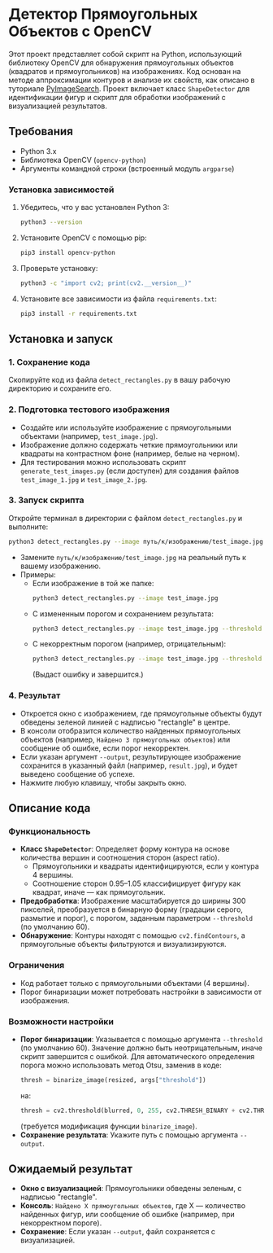 # Детектор Прямоугольных Объектов с OpenCV

Этот проект представляет собой скрипт на Python, использующий библиотеку OpenCV для обнаружения прямоугольных объектов (квадратов и прямоугольников) на изображениях. Код основан на методе аппроксимации контуров и анализе их свойств, как описано в туториале [PyImageSearch](https://pyimagesearch.com/2016/02/08/opencv-shape-detection/). Проект включает класс `ShapeDetector` для идентификации фигур и скрипт для обработки изображений с визуализацией результатов.

## Требования

- Python 3.x
- Библиотека OpenCV (`opencv-python`)
- Аргументы командной строки (встроенный модуль `argparse`)

### Установка зависимостей

1. Убедитесь, что у вас установлен Python 3:
   ```bash
   python3 --version
   ```
2. Установите OpenCV с помощью pip:
   ```bash
   pip3 install opencv-python
   ```
3. Проверьте установку:
   ```bash
   python3 -c "import cv2; print(cv2.__version__)"
   ```
4. Установите все зависимости из файла `requirements.txt`:
   ```bash
   pip3 install -r requirements.txt
   ```

## Установка и запуск

### 1. Сохранение кода
Скопируйте код из файла `detect_rectangles.py` в вашу рабочую директорию и сохраните его.

### 2. Подготовка тестового изображения
- Создайте или используйте изображение с прямоугольными объектами (например, `test_image.jpg`).
- Изображение должно содержать четкие прямоугольники или квадраты на контрастном фоне (например, белые на черном).
- Для тестирования можно использовать скрипт `generate_test_images.py` (если доступен) для создания файлов `test_image_1.jpg` и `test_image_2.jpg`.

### 3. Запуск скрипта
Откройте терминал в директории с файлом `detect_rectangles.py` и выполните:
```bash
python3 detect_rectangles.py --image путь/к/изображению/test_image.jpg
```
- Замените `путь/к/изображению/test_image.jpg` на реальный путь к вашему изображению.
- Примеры:
  - Если изображение в той же папке:
    ```bash
    python3 detect_rectangles.py --image test_image.jpg
    ```
  - С измененным порогом и сохранением результата:
    ```bash
    python3 detect_rectangles.py --image test_image.jpg --threshold 50 --output result.jpg
    ```
  - С некорректным порогом (например, отрицательным):
    ```bash
    python3 detect_rectangles.py --image test_image.jpg --threshold -10
    ```
    (Выдаст ошибку и завершится.)

### 4. Результат
- Откроется окно с изображением, где прямоугольные объекты будут обведены зеленой линией с надписью "rectangle" в центре.
- В консоли отобразится количество найденных прямоугольных объектов (например, `Найдено 3 прямоугольных объектов`) или сообщение об ошибке, если порог некорректен.
- Если указан аргумент `--output`, результирующее изображение сохранится в указанный файл (например, `result.jpg`), и будет выведено сообщение об успехе.
- Нажмите любую клавишу, чтобы закрыть окно.

## Описание кода

### Функциональность

- **Класс `ShapeDetector`**: Определяет форму контура на основе количества вершин и соотношения сторон (aspect ratio).
  - Прямоугольники и квадраты идентифицируются, если у контура 4 вершины.
  - Соотношение сторон 0.95–1.05 классифицирует фигуру как квадрат, иначе — как прямоугольник.
- **Предобработка**: Изображение масштабируется до ширины 300 пикселей, преобразуется в бинарную форму (градации серого, размытие и порог), с порогом, заданным параметром `--threshold` (по умолчанию 60).
- **Обнаружение**: Контуры находят с помощью `cv2.findContours`, а прямоугольные объекты фильтруются и визуализируются.

### Ограничения
- Код работает только с прямоугольными объектами (4 вершины).
- Порог бинаризации может потребовать настройки в зависимости от изображения.

### Возможности настройки
- **Порог бинаризации**: Указывается с помощью аргумента `--threshold` (по умолчанию 60). Значение должно быть неотрицательным, иначе скрипт завершится с ошибкой. Для автоматического определения порога можно использовать метод Otsu, заменив в коде:
  ```python
  thresh = binarize_image(resized, args["threshold"])
  ```
  на:
  ```python
  thresh = cv2.threshold(blurred, 0, 255, cv2.THRESH_BINARY + cv2.THRESH_OTSU)[1]
  ```
  (требуется модификация функции `binarize_image`).
- **Сохранение результата**: Укажите путь с помощью аргумента `--output`.

## Ожидаемый результат
- **Окно с визуализацией**: Прямоугольники обведены зеленым, с надписью "rectangle".
- **Консоль**: `Найдено X прямоугольных объектов`, где X — количество найденных фигур, или сообщение об ошибке (например, при некорректном пороге).
- **Сохранение**: Если указан `--output`, файл сохраняется с визуализацией.
